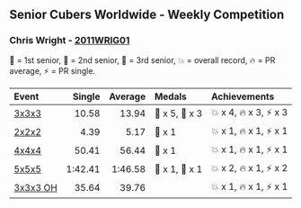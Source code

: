 ## Senior Cubers Worldwide - Weekly Competition
### Chris Wright - [2011WRIG01](https://www.worldcubeassociation.org/persons/2011WRIG01)

🥇 = 1st senior, 🥈 = 2nd senior, 🥉 = 3rd senior, 💥 = overall record, 🔥 = PR average, ⚡ = PR single.

| Event | Single | Average | Medals | Achievements|
| :-- | --: | --: | :-- | :-- |
| [3x3x3](chris_wright/333.md) | 10.58 | 13.94 | <span style="white-space: nowrap">🥇 x 5</span>, <span style="white-space: nowrap">🥈 x 3</span> | <span style="white-space: nowrap">💥 x 4</span>, <span style="white-space: nowrap">🔥 x 3</span>, <span style="white-space: nowrap">⚡ x 3</span> |
| [2x2x2](chris_wright/222.md) | 4.39 | 5.17 | <span style="white-space: nowrap">🥈 x 1</span> | <span style="white-space: nowrap">💥 x 1</span>, <span style="white-space: nowrap">🔥 x 1</span>, <span style="white-space: nowrap">⚡ x 1</span> |
| [4x4x4](chris_wright/444.md) | 50.41 | 56.44 | <span style="white-space: nowrap">🥈 x 1</span> | <span style="white-space: nowrap">💥 x 1</span>, <span style="white-space: nowrap">🔥 x 1</span>, <span style="white-space: nowrap">⚡ x 1</span> |
| [5x5x5](chris_wright/555.md) | 1:42.41 | 1:46.58 | <span style="white-space: nowrap">🥇 x 1</span>, <span style="white-space: nowrap">🥈 x 1</span> | <span style="white-space: nowrap">💥 x 2</span>, <span style="white-space: nowrap">🔥 x 1</span>, <span style="white-space: nowrap">⚡ x 2</span> |
| [3x3x3 OH](chris_wright/333oh.md) | 35.64 | 39.76 |  | <span style="white-space: nowrap">💥 x 1</span>, <span style="white-space: nowrap">🔥 x 1</span>, <span style="white-space: nowrap">⚡ x 1</span> |

<!-- Global site tag (gtag.js) - Google Analytics -->
<script async src="https://www.googletagmanager.com/gtag/js?id=UA-86348435-3"></script>
<script>window.dataLayer = window.dataLayer || []; function gtag() {dataLayer.push(arguments);} gtag('js', new Date()); gtag('config', 'UA-86348435-3');</script>
